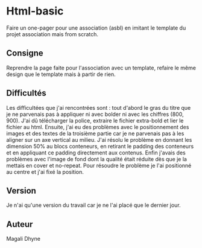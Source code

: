 # Html-basic

Faire un one-pager pour une association (asbl) en imitant le template du projet association mais from scratch.

## Consigne

Reprendre la page faite pour l'association avec un template, refaire le même design que le template mais à partir de rien.

## Difficultés

Les difficultées que j'ai rencontrées sont : tout d'abord le gras du titre que je ne parvenais pas à appliquer ni avec bolder ni avec les chiffres (800, 900). J'ai dû télécharger la police, extraire le fichier extra-bold et lier le fichier au html. Ensuite, j'ai eu des problèmes avec le positionnement des images et des textes de la troisième partie car je ne parvenais pas à les aligner sur un axe vertical au milieu. J'ai résolu le problème en donnant les dimension 50% au blocs conteneurs, en retirant le padding des conteneurs et en appliquant ce padding directement aux contenus. Enfin j'avais des problèmes avec l'image de fond dont la qualité était réduite dès que je la mettais en cover et no-repeat. Pour résoudre le problème je l'ai positionné au centre et j'ai fixé la position.

## Version

Je n'ai qu'une version du travail car je ne l'ai placé que le dernier jour.

## Auteur

Magali Dhyne

